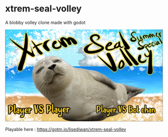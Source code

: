 # xtrem-seal-volley
A blobby volley clone made with godot

![Game screenshot](/ressources/xtrem_seal_volley.png)

Playable here : https://gotm.io/lisediwan/xtrem-seal-volley
